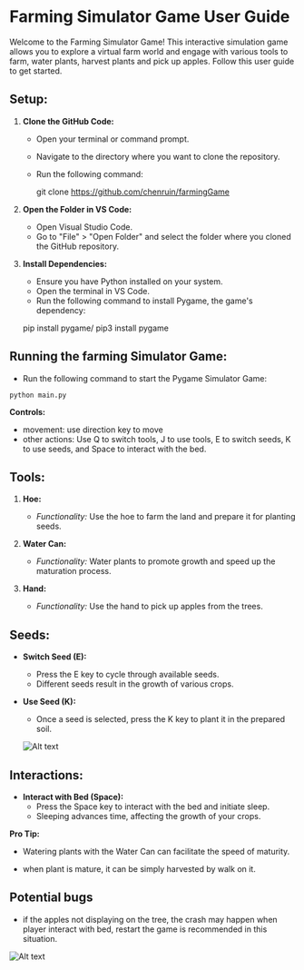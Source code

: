 # Farming Simulator Game User Guide

Welcome to the Farming Simulator Game! This interactive simulation game allows you to explore a virtual farm world and engage with various tools to farm, water plants, harvest plants and pick up apples. Follow this user guide to get started.

## Setup:

1. **Clone the GitHub Code:**
   - Open your terminal or command prompt.
   - Navigate to the directory where you want to clone the repository.
   - Run the following command:
     
     git clone https://github.com/chenruin/farmingGame
    


2. **Open the Folder in VS Code:**
   - Open Visual Studio Code.
   - Go to "File" > "Open Folder" and select the folder where you cloned the GitHub repository.

3. **Install Dependencies:**
   - Ensure you have Python installed on your system.
   - Open the terminal in VS Code.
   - Run the following command to install Pygame, the game's dependency:
     
    pip install pygame/ pip3 install pygame

## Running the farming Simulator Game:
   - Run the following command to start the Pygame Simulator Game:
  
    python main.py

 **Controls:**
   - movement: use direction key to move
   - other actions: Use Q to switch tools, J to use tools, E to switch seeds, K to use seeds, and Space to interact with the bed.

## Tools:

1. **Hoe:**
   - *Functionality:* Use the hoe to farm the land and prepare it for planting seeds.

2. **Water Can:**
   - *Functionality:* Water plants to promote growth and speed up the maturation process.

3. **Hand:**
   - *Functionality:* Use the hand to pick up apples from the trees.

## Seeds:

- **Switch Seed (E):**
  - Press the E key to cycle through available seeds.
  - Different seeds result in the growth of various crops.

- **Use Seed (K):**
  - Once a seed is selected, press the K key to plant it in the prepared soil.

  ![Alt text](<截屏2023-12-04 22.54.25.png>)

## Interactions:

- **Interact with Bed (Space):**
  - Press the Space key to interact with the bed and initiate sleep.
  - Sleeping advances time, affecting the growth of your crops.

**Pro Tip:**
- Watering plants with the Water Can can facilitate the speed of maturity. 

- when plant is mature, it can be simply harvested by walk on it.

## Potential bugs

- if the apples not displaying on the tree, the crash may happen when player interact with bed, restart the game is recommended in this situation.

![Alt text](<截屏2023-12-04 22.53.30.png>)
